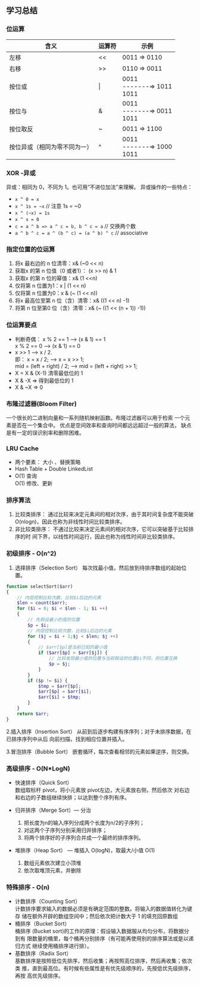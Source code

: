 ## 学习总结

### 位运算

| 含义                         | 运算符 | 示例                             |
| ---------------------------- | ------ | -------------------------------- |
| 左移                         | <<     | 0011 => 0110                     |
| 右移                         | >>     | 0110 => 0011                     |
| 按位或                       | \|     | 0011<br/>-------=> 1011<br/>1011 |
| 按位与                       | &      | 0011<br/>-------=> 0011<br/>1011 |
| 按位取反                     | ~      | 0011 => 1100                     |
| 按位异或（相同为零不同为一） | ^      | 0011<br/>-------=> 1000<br/>1011 |


###  XOR -异或

异或：相同为 0，不同为 1。也可用“不进位加法”来理解。
异或操作的一些特点：
* `x ^ 0 = x`
* `x ^ 1s = ~x` // 注意 1s = ~0
* `x ^ (~x) = 1s`
* `x ^ x = 0`
* `c = a ^ b => a ^ c = b, b ^ c = a` // 交换两个数
* `a ^ b ^ c = a ^ (b ^ c) = (a ^ b) ^ c` // associative

### 指定位置的位运算

1. 将x 最右边的 n 位清零：x& (~0 << n)
2. 获取x 的第 n 位值（0 或者1）： (x >> n) & 1
3. 获取x 的第 n 位的幂值：x& (1 <<n)
4. 仅将第 n 位置为1：x | (1 << n)
5. 仅将第 n 位置为0：x & (~ (1 << n))
6. 将x 最高位至第 n 位（含）清零：x& ((1 << n) -1)
7. 将第 n 位至第0 位（含）清零：x& (~ ((1 << (n + 1)) -1))

### 位运算要点

* 判断奇偶：
x % 2 == 1 —> (x & 1) == 1 \
x % 2 == 0 —> (x & 1) == 0
* x >> 1 —> x / 2. \
即： x = x / 2; —> x = x >> 1; \
mid = (left + right) / 2; —> mid = (left + right) >> 1;
* X = X & (X-1) 清零最低位的 1
* X & -X => 得到最低位的 1
* X & ~X => 0

### 布隆过滤器(Bloom Filter)
一个很长的二进制向量和一系列随机映射函数。布隆过滤器可以用于检索
一个元素是否在一个集合中。
优点是空间效率和查询时间都远远超过一般的算法，
缺点是有一定的误识别率和删除困难。

### LRU Cache
* 两个要素： 大小 、替换策略
* Hash Table + Double LinkedList
* O(1) 查询 \
O(1) 修改、更新

### 排序算法
1. 比较类排序：
通过比较来决定元素间的相对次序，由于其时间复杂度不能突破
O(nlogn)，因此也称为非线性时间比较类排序。
2. 非比较类排序：
不通过比较来决定元素间的相对次序，它可以突破基于比较排序的时
间下界，以线性时间运行，因此也称为线性时间非比较类排序。

### 初级排序 - O(n^2)

1. 选择排序（Selection Sort）
每次找最小值，然后放到待排序数组的起始位置。


```php
function selectSort($arr)
{
    // 内层控制比较次数，比较$i后边的元素
    $len = count($arr);
    for ($i = 0; $i < $len - 1; $i ++)
    {
        // 先假设最小的值的位置
        $p = $i;
        // 内层控制比较次数，比较$i后边的元素
        for ($j = $i + 1;$j < $len; $j ++)
        {
            // $arr[$p]是当前已知的最小值
            if ($arr[$p] > $arr[$j]) {
                // 比较发现最小值的位置与当前假设的位置$i不同，则位置互换
                $p = $j;
            }
        }
        if ($p != $i) {
            $tmp = $arr[$p];
            $arr[$p] = $arr[$i];
            $arr[$i] = $tmp;
        }
    }
    return $arr;
}
```


2.插入排序（Insertion Sort）
从前到后逐步构建有序序列；对于未排序数据，在已排序序列中从后
向前扫描，找到相应位置并插入。


3.冒泡排序（Bubble Sort）
嵌套循环，每次查看相邻的元素如果逆序，则交换。

### 高级排序 - O(N*LogN)

* 快速排序（Quick Sort）\
数组取标杆 pivot，将小元素放 pivot左边，大元素放右侧，然后依次
对右边和右边的子数组继续快排；以达到整个序列有序。

* 归并排序（Merge Sort）— 分治 
    1. 把长度为n的输入序列分成两个长度为n/2的子序列；
    2. 对这两个子序列分别采用归并排序；
    3. 将两个排序好的子序列合并成一个最终的排序序列。

* 堆排序（Heap Sort） — 堆插入 O(logN)，取最大/小值 O(1)
    1. 数组元素依次建立小顶堆
    2. 依次取堆顶元素，并删除

### 特殊排序 - O(n)
* 计数排序（Counting Sort）\
计数排序要求输入的数据必须是有确定范围的整数。将输入的数据值转化为键存
储在额外开辟的数组空间中；然后依次把计数大于 1 的填充回原数组
* 桶排序（Bucket Sort）\
桶排序 (Bucket sort)的工作的原理：假设输入数据服从均匀分布，将数据分到有
限数量的桶里，每个桶再分别排序（有可能再使用别的排序算法或是以递归方式
继续使用桶排序进行排）。
* 基数排序（Radix Sort）\
基数排序是按照低位先排序，然后收集；再按照高位排序，然后再收集；依次类
推，直到最高位。有时候有些属性是有优先级顺序的，先按低优先级排序，再按
高优先级排序。